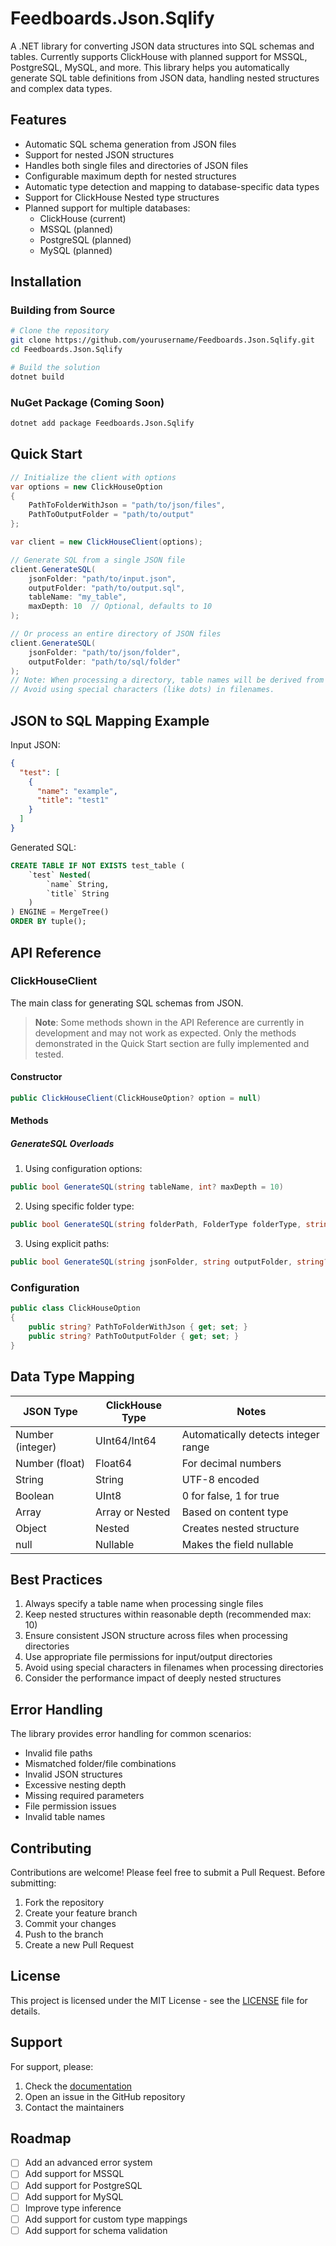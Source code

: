 # Feedboards.Json.Sqlify

A .NET library for converting JSON data structures into SQL schemas and tables. Currently supports ClickHouse with planned support for MSSQL, PostgreSQL, MySQL, and more. This library helps you automatically generate SQL table definitions from JSON data, handling nested structures and complex data types.

## Features

- Automatic SQL schema generation from JSON files
- Support for nested JSON structures
- Handles both single files and directories of JSON files
- Configurable maximum depth for nested structures
- Automatic type detection and mapping to database-specific data types
- Support for ClickHouse Nested type structures
- Planned support for multiple databases:
  - ClickHouse (current)
  - MSSQL (planned)
  - PostgreSQL (planned)
  - MySQL (planned)

## Installation

### Building from Source

```bash
# Clone the repository
git clone https://github.com/yourusername/Feedboards.Json.Sqlify.git
cd Feedboards.Json.Sqlify

# Build the solution
dotnet build
```

### NuGet Package (Coming Soon)

```bash
dotnet add package Feedboards.Json.Sqlify
```

## Quick Start

```csharp
// Initialize the client with options
var options = new ClickHouseOption
{
    PathToFolderWithJson = "path/to/json/files",
    PathToOutputFolder = "path/to/output"
};

var client = new ClickHouseClient(options);

// Generate SQL from a single JSON file
client.GenerateSQL(
    jsonFolder: "path/to/input.json",
    outputFolder: "path/to/output.sql",
    tableName: "my_table",
    maxDepth: 10  // Optional, defaults to 10
);

// Or process an entire directory of JSON files
client.GenerateSQL(
    jsonFolder: "path/to/json/folder",
    outputFolder: "path/to/sql/folder"
);
// Note: When processing a directory, table names will be derived from JSON filenames.
// Avoid using special characters (like dots) in filenames.
```

## JSON to SQL Mapping Example

Input JSON:

```json
{
  "test": [
    {
      "name": "example",
      "title": "test1"
    }
  ]
}
```

Generated SQL:

```sql
CREATE TABLE IF NOT EXISTS test_table (
    `test` Nested(
        `name` String,
        `title` String
    )
) ENGINE = MergeTree()
ORDER BY tuple();
```

## API Reference

### ClickHouseClient

The main class for generating SQL schemas from JSON.

> **Note**: Some methods shown in the API Reference are currently in development and may not work as expected. Only the methods demonstrated in the Quick Start section are fully implemented and tested.

#### Constructor

```csharp
public ClickHouseClient(ClickHouseOption? option = null)
```

#### Methods

##### GenerateSQL Overloads

1. Using configuration options:

```csharp
public bool GenerateSQL(string tableName, int? maxDepth = 10)
```

2. Using specific folder type:

```csharp
public bool GenerateSQL(string folderPath, FolderType folderType, string? tableName = null, int? maxDepth = 10)
```

3. Using explicit paths:

```csharp
public bool GenerateSQL(string jsonFolder, string outputFolder, string? tableName = null, int? maxDepth = 10)
```

### Configuration

```csharp
public class ClickHouseOption
{
    public string? PathToFolderWithJson { get; set; }
    public string? PathToOutputFolder { get; set; }
}
```

## Data Type Mapping

| JSON Type        | ClickHouse Type | Notes                               |
| ---------------- | --------------- | ----------------------------------- |
| Number (integer) | UInt64/Int64    | Automatically detects integer range |
| Number (float)   | Float64         | For decimal numbers                 |
| String           | String          | UTF-8 encoded                       |
| Boolean          | UInt8           | 0 for false, 1 for true             |
| Array            | Array or Nested | Based on content type               |
| Object           | Nested          | Creates nested structure            |
| null             | Nullable        | Makes the field nullable            |

## Best Practices

1. Always specify a table name when processing single files
2. Keep nested structures within reasonable depth (recommended max: 10)
3. Ensure consistent JSON structure across files when processing directories
4. Use appropriate file permissions for input/output directories
5. Avoid using special characters in filenames when processing directories
6. Consider the performance impact of deeply nested structures

## Error Handling

The library provides error handling for common scenarios:

- Invalid file paths
- Mismatched folder/file combinations
- Invalid JSON structures
- Excessive nesting depth
- Missing required parameters
- File permission issues
- Invalid table names

## Contributing

Contributions are welcome! Please feel free to submit a Pull Request. Before submitting:

1. Fork the repository
2. Create your feature branch
3. Commit your changes
4. Push to the branch
5. Create a new Pull Request

## License

This project is licensed under the MIT License - see the [LICENSE](LICENSE) file for details.

## Support

For support, please:

1. Check the [documentation](docs/)
2. Open an issue in the GitHub repository
3. Contact the maintainers

## Roadmap

- [ ] Add an advanced error system
- [ ] Add support for MSSQL
- [ ] Add support for PostgreSQL
- [ ] Add support for MySQL
- [ ] Improve type inference
- [ ] Add support for custom type mappings
- [ ] Add support for schema validation
